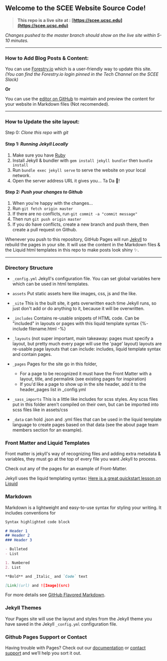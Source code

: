 ## Welcome to the SCEE Website Source Code!

>**This repo is a live site at : [https://scee.ucsc.edu](https://scee.ucsc.edu)**

*Changes pushed to the master branch should show on the live site within 5-10 minutes.*

-----

### How to Add Blog Posts & Content:

You can use [Forestry.io](https://app.forestry.io/sites/6xc8lcwpmqe0hw/) which is a user-friendly way to update this site.
*(You can find the Forestry.io login pinned in the Tech Channel on the SCEE Slack)*

**Or**

You can use the [editor on GitHub](https://github.com/KW-M/scee-jekyll/edit/master/README.md) to maintain and preview the content for your website in Markdown files (Not recomended).

------
### How to Update the site layout:
Step 0: *Clone this repo with git*
#### Step 1: *Running Jekyll Locally*
1. Make sure you have [Ruby](https://jekyllrb.com/docs/installation/)
2. Install Jekyll & bundler with `gem install jekyll bundler` then `bundle install`
3. Run `bundle exec jekyll serve` to serve the website on your local network.
3. Open the server address URL it gives you... Ta Da 🎉!

#### Step 2: *Push your changes to Github*
1. When you're happy with the changes...
2. Run `git fetch origin master`
2. If there are no conflicts, run `git commit -a "commit message"`
3. Then run `git push origin master`
4. If you do have conflicts, create a new branch and push there, then create a pull request on Github.

Whenever you push to this repository, GitHub Pages will run [Jekyll](https://jekyllrb.com/) to rebuild the pages in your site. It will use the content in the Markdown files & the Liquid html templates in this repo to make posts look shiny ✨.

----
### Directory Structure

- `_config.yml` Jekyll's configuration file. You can set global variables here which can be used in html templates.
- `assets` Put static assets here like images, css, js and the like.
- `_site` This is the built site, it gets overwritten each time Jekyll runs, so just don't add or do anything to it, because it will be overwritten.

- `_includes` Contains re-usable snippets of HTML code. Can be "included" in layouts or pages with this liquid template syntax {%- include filename.html -%}

- `_layouts` (not super important, main takeaway: pages must specify a layout, but pretty much every page will use the 'page' layout) layouts are re-usable page layouts that can include: includes, liquid template syntax and contain pages.
- `_pages` Pages for the site go in this folder,
    - For a page to be recognized it must have the Front Matter with a layout, title, and permalink (see existing pages for inspiration)
    - If you'd like a page to show up in the site header, add it to the header_pages list in _config.yml

- `_sass_imports` This is a little like includes for scss styles. Any scss files put in this folder aren't compiled on their own, but can be imported into scss files like in assets/css

- `_data` can hold .json and .yml files that can be used in the liquid template language to create pages based on that data (see the about page team members section for an example).

### Front Matter and Liquid Templates

Front matter is jekyll's way of recognizing files and adding extra metadata & variables, they must go at the top of every file you want Jekyll to process.

Check out any of the pages for an example of Front-Matter.

Jekyll uses the liquid templating syntax: [Here is a great quickstart lesson on Liquid](https://shopify.github.io/liquid/basics/introduction/)

### Markdown

Markdown is a lightweight and easy-to-use syntax for styling your writing. It includes conventions for

```markdown
Syntax highlighted code block

# Header 1
## Header 2
### Header 3

- Bulleted
- List

1. Numbered
2. List

**Bold** and _Italic_ and `Code` text

[Link](url) and ![Image](src)
```

For more details see [GitHub Flavored Markdown](https://guides.github.com/features/mastering-markdown/).

### Jekyll Themes

Your Pages site will use the layout and styles from the Jekyll theme you have saved in the Jekyll `_config.yml` configuration file.

### Github Pages Support or Contact

Having trouble with Pages? Check out our [documentation](https://help.github.com/categories/github-pages-basics/) or [contact support](https://github.com/contact) and we’ll help you sort it out.
